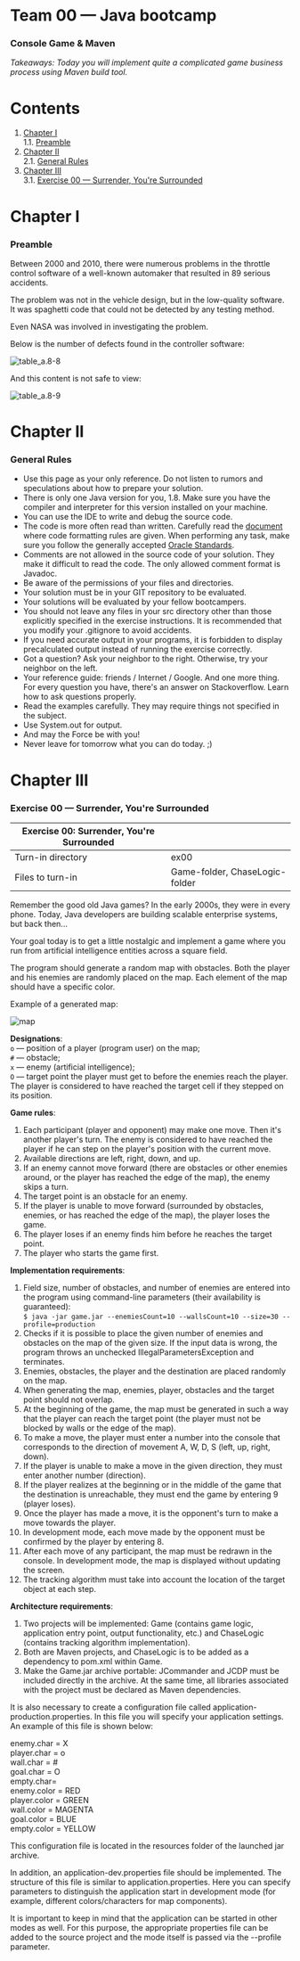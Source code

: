 # Team 00 — Java bootcamp
### Console Game & Maven

*Takeaways: Today you will implement quite a complicated game business process using Maven build tool.*

# Contents
1. [Chapter I](#chapter-i) \
	1.1. [Preamble](#preamble)
2. [Chapter II](#chapter-ii) \
	2.1. [General Rules](#general-rules)
3. [Chapter III](#chapter-iii) \
	3.1. [Exercise 00 — Surrender, You're Surrounded](#exercise-00-surrender-youre-surrounded)


# Chapter I 
### Preamble
Between 2000 and 2010, there were numerous problems in the throttle control software of a well-known automaker that resulted in 89 serious accidents.

The problem was not in the vehicle design, but in the low-quality software. It was spaghetti code that could not be detected by any testing method. 

Even NASA was involved in investigating the problem. 

Below is the number of defects found in the controller software:

![table_a.8-8](misc/images/table_a.8-8.png)

And this content is not safe to view:

![table_a.8-9](misc/images/table_a.8-9.png)

# Chapter II
### General Rules
- Use this page as your only reference. Do not listen to rumors and speculations about how to prepare your solution.
- There is only one Java version for you, 1.8. Make sure you have the compiler and interpreter for this version installed on your machine.
- You can use the IDE to write and debug the source code.
- The code is more often read than written. Carefully read the [document](https://www.oracle.com/technetwork/java/codeconventions-150003.pdf) where code formatting rules are given. When performing any task, make sure you follow the generally accepted [Oracle Standards](https://www.oracle.com/java/technologies/javase/codeconventions-namingconventions.html).
- Comments are not allowed in the source code of your solution. They make it difficult to read the code. The only allowed comment format is Javadoc.
- Be aware of the permissions of your files and directories.
- Your solution must be in your GIT repository to be evaluated.
- Your solutions will be evaluated by your fellow bootcampers.
- You should not leave any files in your src directory other than those explicitly specified in the exercise instructions. It is recommended that you modify your .gitignore to avoid accidents.
- If you need accurate output in your programs, it is forbidden to display precalculated output instead of running the exercise correctly.
- Got a question? Ask your neighbor to the right. Otherwise, try your neighbor on the left.
- Your reference guide: friends / Internet / Google. And one more thing. For every question you have, there's an answer on Stackoverflow. Learn how to ask questions properly.
- Read the examples carefully. They may require things not specified in the subject.
- Use System.out for output.
- And may the Force be with you!
- Never leave for tomorrow what you can do today. ;)

# Chapter III
### Exercise 00 — Surrender, You're Surrounded

| Exercise 00: Surrender, You're Surrounded | |
| ------ | ------ |
| Turn-in directory | ex00 |
| Files to turn-in | Game-folder, ChaseLogic-folder |

Remember the good old Java games? In the early 2000s, they were in every phone. Today, Java developers are building scalable enterprise systems, but back then... 

Your goal today is to get a little nostalgic and implement a game where you run from artificial intelligence entities across a square field. 

The program should generate a random map with obstacles. Both the player and his enemies are randomly placed on the map. Each element of the map should have a specific color.

Example of a generated map:

![map](misc/images/map.png)

**Designations**: <br>
`o` — position of a player (program user) on the map;<br>
`#` — obstacle;<br>
`x` — enemy (artificial intelligence);<br>
`O` — target point the player must get to before the enemies reach the player. The player is considered to have reached the target cell if they stepped on its position.

**Game rules**:
1. Each participant (player and opponent) may make one move. Then it's another player's turn. The enemy is considered to have reached the player if he can step on the player's position with the current move.
2. Available directions are left, right, down, and up.
3. If an enemy cannot move forward (there are obstacles or other enemies around, or the player has reached the edge of the map), the enemy skips a turn.
4. The target point is an obstacle for an enemy.
5. If the player is unable to move forward (surrounded by obstacles, enemies, or has reached the edge of the map), the player loses the game.
6. The player loses if an enemy finds him before he reaches the target point.
7. The player who starts the game first.

**Implementation requirements**:
1. Field size, number of obstacles, and number of enemies are entered into the program using command-line parameters (their availability is guaranteed):<br>
`$ java -jar game.jar --enemiesCount=10 --wallsCount=10 --size=30 --profile=production`
2. Checks if it is possible to place the given number of enemies and obstacles on the map of the given size. If the input data is wrong, the program throws an unchecked IllegalParametersException and terminates.
3. Enemies, obstacles, the player and the destination are placed randomly on the map. 
4. When generating the map, enemies, player, obstacles and the target point should not overlap.
5. At the beginning of the game, the map must be generated in such a way that the player can reach the target point (the player must not be blocked by walls or the edge of the map).
6. To make a move, the player must enter a number into the console that corresponds to the direction of movement A, W, D, S (left, up, right, down).
7. If the player is unable to make a move in the given direction, they must enter another number (direction).
8. If the player realizes at the beginning or in the middle of the game that the destination is unreachable, they must end the game by entering 9 (player loses).
9. Once the player has made a move, it is the opponent's turn to make a move towards the player. 
10. In development mode, each move made by the opponent must be confirmed by the player by entering 8.
11. After each move of any participant, the map must be redrawn in the console. In development mode, the map is displayed without updating the screen.
12. The tracking algorithm must take into account the location of the target object at each step.

**Architecture requirements**:
1. Two projects will be implemented: Game (contains game logic, application entry point, output functionality, etc.) and ChaseLogic (contains tracking algorithm implementation).
2. Both are Maven projects, and ChaseLogic is to be added as a dependency to pom.xml within Game.
3. Make the Game.jar archive portable:  JCommander and JCDP must be included directly in the archive. At the same time, all libraries associated with the project must be declared as Maven dependencies.

It is also necessary to create a configuration file called application-production.properties. In this file you will specify your application settings. An example of this file is shown below:

enemy.char = X <br>
player.char = o <br>
wall.char = \# <br>
goal.char = O <br>
empty.char= <br>
enemy.color = RED <br>
player.color = GREEN <br>
wall.color = MAGENTA <br>
goal.color = BLUE <br>
empty.color = YELLOW

This configuration file is located in the resources folder of the launched jar archive.

In addition, an application-dev.properties file should be implemented. The structure of this file is similar to application.properties. Here you can specify parameters to distinguish the application start in development mode (for example, different colors/characters for map components).

It is important to keep in mind that the application can be started in other modes as well. For this purpose, the appropriate properties file can be added to the source project and the mode itself is passed via the --profile parameter.
